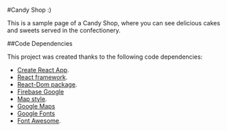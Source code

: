 #Candy Shop :)

This is a sample page of a Candy Shop, where you can see delicious cakes and sweets served in the confectionery. 


##Code Dependencies

This project was created thanks to the following code dependencies:
* [Create React App](https://github.com/facebookincubator/create-react-app).
* [React framework](https://github.com/facebook/react/).
* [React-Dom package](https://github.com/facebook/react/tree/master/packages/react-dom).
* [Firebase Google](https://firebase.google.com/)
* [Map style](https://snazzymaps.com/style/237192/omaha).
* [Google Maps](https://cloud.google.com/maps-platform/)
* [Google Fonts](https://fonts.google.com/)
* [Font Awesome](https://fontawesome.com/?from=io).